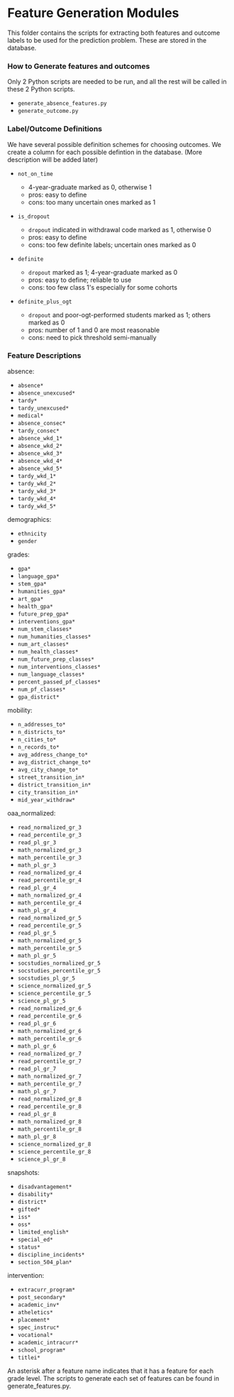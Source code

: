 # Feature Generation Modules

This folder contains the scripts for extracting both features and outcome labels to be used for the prediction problem. 
These are stored in the database.

### How to Generate features and outcomes
Only 2 Python scripts are needed to be run, and all the rest will be called in these 2 Python scripts.
 * `generate_absence_features.py` 
 * `generate_outcome.py`
 
### Label/Outcome Definitions

We have several possible definition schemes for choosing outcomes. We create a column for each possible defintion in the database.
(More description will be added later)
 * `not_on_time`
    - 4-year-graduate marked as 0, otherwise 1
    - pros: easy to define
    - cons: too many uncertain ones marked as 1
 * `is_dropout`
    - `dropout` indicated in withdrawal code marked as 1, otherwise 0
    - pros: easy to define
    - cons: too few definite labels; uncertain ones marked as 0
 * `definite`
    - `dropout` marked as 1; 4-year-graduate marked as 0
    - pros: easy to define; reliable to use
    - cons: too few class 1's especially for some cohorts

 * `definite_plus_ogt`
    - `dropout` and poor-ogt-performed students marked as 1; others marked as 0
    - pros: number of 1 and 0 are most reasonable
    - cons: need to pick threshold semi-manually

### Feature Descriptions
absence:
  * `absence*`
  * `absence_unexcused*`
  * `tardy*`
  * `tardy_unexcused*`
  * `medical*`
  * `absence_consec*`
  * `tardy_consec*`
  * `absence_wkd_1*`
  * `absence_wkd_2*`
  * `absence_wkd_3*`
  * `absence_wkd_4*`
  * `absence_wkd_5*`
  * `tardy_wkd_1*`
  * `tardy_wkd_2*`
  * `tardy_wkd_3*`
  * `tardy_wkd_4*`
  * `tardy_wkd_5*`

demographics:
  * `ethnicity`
  * `gender`

grades:
  * `gpa*`
  * `language_gpa*`
  * `stem_gpa*`
  * `humanities_gpa*`
  * `art_gpa*`
  * `health_gpa*`
  * `future_prep_gpa*`
  * `interventions_gpa*`
  * `num_stem_classes*`
  * `num_humanities_classes*`
  * `num_art_classes*`
  * `num_health_classes*`
  * `num_future_prep_classes*`
  * `num_interventions_classes*`
  * `num_language_classes*`
  * `percent_passed_pf_classes*`
  * `num_pf_classes*`
  * `gpa_district*`

mobility:
  * `n_addresses_to*`
  * `n_districts_to*`
  * `n_cities_to*`
  * `n_records_to*`
  * `avg_address_change_to*`
  * `avg_district_change_to*`
  * `avg_city_change_to*`
  * `street_transition_in*`
  * `district_transition_in*`
  * `city_transition_in*`
  * `mid_year_withdraw*`

oaa_normalized:
  * `read_normalized_gr_3`
  * `read_percentile_gr_3`
  * `read_pl_gr_3`
  * `math_normalized_gr_3`
  * `math_percentile_gr_3`
  * `math_pl_gr_3`
  * `read_normalized_gr_4`
  * `read_percentile_gr_4`
  * `read_pl_gr_4`
  * `math_normalized_gr_4`
  * `math_percentile_gr_4`
  * `math_pl_gr_4`
  * `read_normalized_gr_5`
  * `read_percentile_gr_5`
  * `read_pl_gr_5`
  * `math_normalized_gr_5`
  * `math_percentile_gr_5`
  * `math_pl_gr_5`
  * `socstudies_normalized_gr_5`
  * `socstudies_percentile_gr_5`
  * `socstudies_pl_gr_5`
  * `science_normalized_gr_5`
  * `science_percentile_gr_5`
  * `science_pl_gr_5`
  * `read_normalized_gr_6`
  * `read_percentile_gr_6`
  * `read_pl_gr_6`
  * `math_normalized_gr_6`
  * `math_percentile_gr_6`
  * `math_pl_gr_6`
  * `read_normalized_gr_7`
  * `read_percentile_gr_7`
  * `read_pl_gr_7`
  * `math_normalized_gr_7`
  * `math_percentile_gr_7`
  * `math_pl_gr_7`
  * `read_normalized_gr_8`
  * `read_percentile_gr_8`
  * `read_pl_gr_8`
  * `math_normalized_gr_8`
  * `math_percentile_gr_8`
  * `math_pl_gr_8`
  * `science_normalized_gr_8`
  * `science_percentile_gr_8`
  * `science_pl_gr_8`

snapshots:
  * `disadvantagement*`
  * `disability*`
  * `district*`
  * `gifted*`
  * `iss*`
  * `oss*`
  * `limited_english*`
  * `special_ed*`
  * `status*`
  * `discipline_incidents*`
  * `section_504_plan*`

intervention:
  * `extracurr_program*`
  * `post_secondary*`
  * `academic_inv*`
  * `atheletics*`
  * `placement*`
  * `spec_instruc*`
  * `vocational*`
  * `academic_intracurr*`
  * `school_program*`
  * `titlei*`
  
An asterisk after a feature name indicates that it has a feature for each grade level.
The scripts to generate each set of features can be found in generate_features.py.
